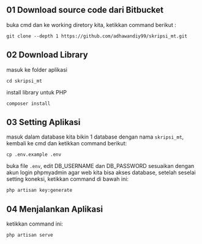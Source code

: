 ## 01 Download source code dari Bitbucket
buka cmd dan ke working diretory kita, ketikkan command berikut :
```
git clone --depth 1 https://github.com/adhawandiy99/skripsi_mt.git
```

## 02 Download Library
masuk ke folder aplikasi

```
cd skripsi_mt
```

install library untuk PHP
```
composer install
```

## 03 Setting Aplikasi
masuk dalam database kita bikin 1 database dengan nama `skripsi_mt`, kembali ke cmd dan ketikkan command berikut:
```
cp .env.example .env
```
buka file `.env`, edit DB_USERNAME dan DB_PASSWORD sesuaikan dengan akun login phpmyadmin agar web kita bisa akses database, setelah seselai setting koneksi, ketikkan command di bawah ini:

```
php artisan key:generate
```

## 04 Menjalankan Aplikasi
ketikkan command ini:
```
php artisan serve

```

